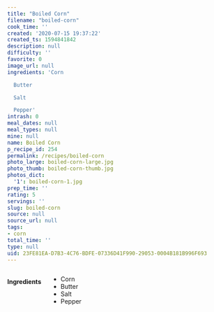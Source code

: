 ```yaml
---
title: "Boiled Corn"
filename: "boiled-corn"
cook_time: ''
created: '2020-07-15 19:37:22'
created_ts: 1594841842
description: null
difficulty: ''
favorite: 0
image_url: null
ingredients: 'Corn

  Butter

  Salt

  Pepper'
intrash: 0
meal_dates: null
meal_types: null
mine: null
name: Boiled Corn
p_recipe_id: 254
permalink: /recipes/boiled-corn
photo_large: boiled-corn-large.jpg
photo_thumb: boiled-corn-thumb.jpg
photos_dict:
  '1': boiled-corn-1.jpg
prep_time: ''
rating: 5
servings: ''
slug: boiled-corn
source: null
source_url: null
tags:
- corn
total_time: ''
type: null
uid: 23FE81EA-D7B3-4C76-BDFE-07336D41F990-29053-0004B181B996F693
---
```

<div class="large-8 medium-7 columns" id="writeup">	</div><!-- #writeup -->
</div><!-- #row-one -->
<div class="row" id="row-two">	<div class="medium-4 small-5 columns" id="ingredients"><h4>Ingredients</h4><div class="box box-ingredients content"><ul>
<li>Corn</li>
<li>Butter</li>
<li>Salt</li>
<li>Pepper</li>
</ul>
</div>	</div>	<div class="medium-6 small-7 columns" id="directions">	</div>